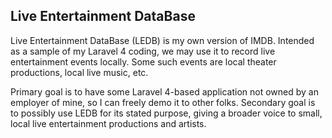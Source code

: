 ## Live Entertainment DataBase 

Live Entertainment DataBase (LEDB) is my own version of IMDB. Intended as a sample of my Laravel 4 coding, we may use it to record live entertainment events locally. Some such events are local theater productions, local live music, etc.

Primary goal is to have some Laravel 4-based application not owned by an employer of mine, so I can freely demo it to other folks.
Secondary goal is to possibly use LEDB for its stated purpose, giving a broader voice to small, local live entertainment productions and artists.
